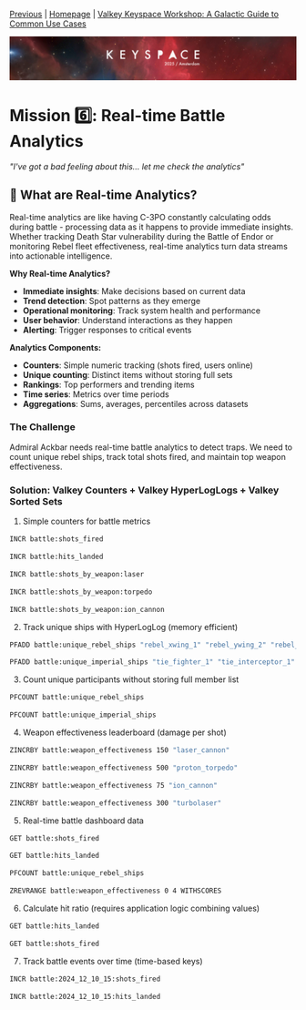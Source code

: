 [Previous](../docs/missions.md) | [Homepage](../../../README.md) | [Valkey Keyspace Workshop: A Galactic Guide to Common Use Cases](../../../README.md)

![Keyspace](../../../static/img/keyspace-backdrop.png)

# Mission 6️⃣: Real-time Battle Analytics

*"I've got a bad feeling about this... let me check the analytics"*

## 🌟 What are Real-time Analytics?

Real-time analytics are like having C-3PO constantly calculating odds during battle - processing data as it happens to provide immediate insights. Whether tracking Death Star vulnerability during the Battle of Endor or monitoring Rebel fleet effectiveness, real-time analytics turn data streams into actionable intelligence.

**Why Real-time Analytics?**

- **Immediate insights**: Make decisions based on current data
- **Trend detection**: Spot patterns as they emerge  
- **Operational monitoring**: Track system health and performance
- **User behavior**: Understand interactions as they happen
- **Alerting**: Trigger responses to critical events

**Analytics Components:**

- **Counters**: Simple numeric tracking (shots fired, users online)
- **Unique counting**: Distinct items without storing full sets  
- **Rankings**: Top performers and trending items
- **Time series**: Metrics over time periods
- **Aggregations**: Sums, averages, percentiles across datasets

### The Challenge

Admiral Ackbar needs real-time battle analytics to detect traps. We need to count unique rebel ships, track total shots fired, and maintain top weapon effectiveness.

### Solution: Valkey Counters + Valkey HyperLogLogs + Valkey Sorted Sets

1. Simple counters for battle metrics

```bash
INCR battle:shots_fired
```

```bash
INCR battle:hits_landed
```

```bash
INCR battle:shots_by_weapon:laser  
```

```bash
INCR battle:shots_by_weapon:torpedo
```

```bash
INCR battle:shots_by_weapon:ion_cannon
```

2. Track unique ships with HyperLogLog (memory efficient)

```bash
PFADD battle:unique_rebel_ships "rebel_xwing_1" "rebel_ywing_2" "rebel_bwing_1"
```

```bash
PFADD battle:unique_imperial_ships "tie_fighter_1" "tie_interceptor_1" "star_destroyer_1"
```

3. Count unique participants without storing full member list

```bash
PFCOUNT battle:unique_rebel_ships
```

```bash
PFCOUNT battle:unique_imperial_ships
```

4. Weapon effectiveness leaderboard (damage per shot)

```bash
ZINCRBY battle:weapon_effectiveness 150 "laser_cannon"
```

```bash
ZINCRBY battle:weapon_effectiveness 500 "proton_torpedo"  
```

```bash
ZINCRBY battle:weapon_effectiveness 75 "ion_cannon"
```

```bash
ZINCRBY battle:weapon_effectiveness 300 "turbolaser"
```

5. Real-time battle dashboard data

```bash
GET battle:shots_fired
```

```bash
GET battle:hits_landed
```

```bash
PFCOUNT battle:unique_rebel_ships
```

```bash
ZREVRANGE battle:weapon_effectiveness 0 4 WITHSCORES
```

6. Calculate hit ratio (requires application logic combining values)
```bash
GET battle:hits_landed
```

```bash
GET battle:shots_fired
```

7. Track battle events over time (time-based keys)

```bash
INCR battle:2024_12_10_15:shots_fired
```

```bash
INCR battle:2024_12_10_15:hits_landed
```
